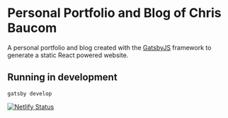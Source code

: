 # Personal Portfolio and Blog of Chris Baucom

A personal portfolio and blog created with the [GatsbyJS](http://gatsbyjs.org/docs/) framework to generate a static React powered website.

## Running in development

`gatsby develop`

[![Netlify Status](https://api.netlify.com/api/v1/badges/e6e22043-3079-4946-a439-9e61b42617aa/deploy-status)](https://app.netlify.com/sites/compassionate-davinci-9fd64c/deploys)
